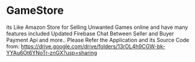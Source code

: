 # GameStore
its Like Amazon Store for Selling Unwanted Games online and have many features included 
Updated Firebase Chat Between Seller and Buyer 
Payment Api
and more..
Please Refer the Application and its Source Code from:
https://drive.google.com/drive/folders/13rOL4h9CGW-bk-YYAu6Ot6YNoTr-znGX?usp=sharing
